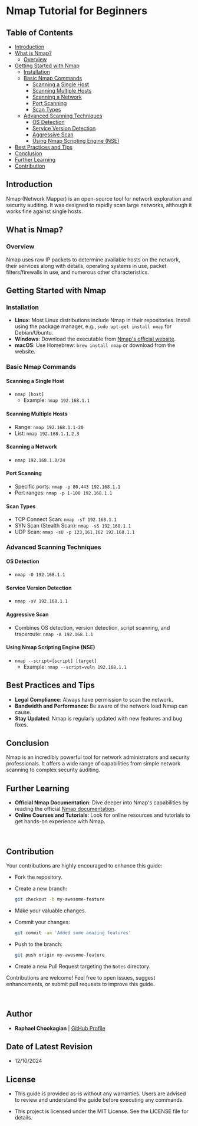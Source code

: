 # Nmap Tutorial for Beginners

## Table of Contents

- [Introduction](#introduction)
- [What is Nmap?](#what-is-nmap)
  - [Overview](#overview)
- [Getting Started with Nmap](#getting-started-with-nmap)
  - [Installation](#installation)
  - [Basic Nmap Commands](#basic-nmap-commands)
    - [Scanning a Single Host](#scanning-a-single-host)
    - [Scanning Multiple Hosts](#scanning-multiple-hosts)
    - [Scanning a Network](#scanning-a-network)
    - [Port Scanning](#port-scanning)
    - [Scan Types](#scan-types)
  - [Advanced Scanning Techniques](#advanced-scanning-techniques)
    - [OS Detection](#os-detection)
    - [Service Version Detection](#service-version-detection)
    - [Aggressive Scan](#aggressive-scan)
    - [Using Nmap Scripting Engine (NSE)](#using-nmap-scripting-engine-nse)
- [Best Practices and Tips](#best-practices-and-tips)
- [Conclusion](#conclusion)
- [Further Learning](#further-learning)
- [Contribution](#contribution)

## Introduction

Nmap (Network Mapper) is an open-source tool for network exploration and security auditing. It was designed to rapidly scan large networks, although it works fine against single hosts.

## What is Nmap?

### Overview

Nmap uses raw IP packets to determine available hosts on the network, their services along with details, operating systems in use, packet filters/firewalls in use, and numerous other characteristics.

## Getting Started with Nmap

### Installation

- **Linux**: Most Linux distributions include Nmap in their repositories. Install using the package manager, e.g., `sudo apt-get install nmap` for Debian/Ubuntu.
- **Windows**: Download the executable from [Nmap's official website](https://nmap.org/download.html).
- **macOS**: Use Homebrew: `brew install nmap` or download from the website.

### Basic Nmap Commands

#### Scanning a Single Host

- `nmap [host]`
  - Example: `nmap 192.168.1.1`

#### Scanning Multiple Hosts

- Range: `nmap 192.168.1.1-20`
- List: `nmap 192.168.1.1,2,3`

#### Scanning a Network

- `nmap 192.168.1.0/24`

#### Port Scanning

- Specific ports: `nmap -p 80,443 192.168.1.1`
- Port ranges: `nmap -p 1-100 192.168.1.1`

#### Scan Types

- TCP Connect Scan: `nmap -sT 192.168.1.1`
- SYN Scan (Stealth Scan): `nmap -sS 192.168.1.1`
- UDP Scan: `nmap -sU -p 123,161,162 192.168.1.1`

### Advanced Scanning Techniques

#### OS Detection

- `nmap -O 192.168.1.1`

#### Service Version Detection

- `nmap -sV 192.168.1.1`

#### Aggressive Scan

- Combines OS detection, version detection, script scanning, and traceroute: `nmap -A 192.168.1.1`

#### Using Nmap Scripting Engine (NSE)

- `nmap --script=[script] [target]`
  - Example: `nmap --script=vuln 192.168.1.1`

## Best Practices and Tips

- **Legal Compliance**: Always have permission to scan the network.
- **Bandwidth and Performance**: Be aware of the network load Nmap can cause.
- **Stay Updated**: Nmap is regularly updated with new features and bug fixes.

## Conclusion

Nmap is an incredibly powerful tool for network administrators and security professionals. It offers a wide range of capabilities from simple network scanning to complex security auditing.

## Further Learning

- **Official Nmap Documentation**: Dive deeper into Nmap's capabilities by reading the official [Nmap documentation](https://nmap.org/docs.html).
- **Online Courses and Tutorials**: Look for online resources and tutorials to get hands-on experience with Nmap.

<br>

## **Contribution**

Your contributions are highly encouraged to enhance this guide:

- Fork the repository.
- Create a new branch:

    ```bash
    git checkout -b my-awesome-feature
    ```

- Make your valuable changes.
- Commit your changes:

    ```bash
    git commit -am 'Added some amazing features'
    ```

- Push to the branch:

    ```bash
    git push origin my-awesome-feature
    ```

- Create a new Pull Request targeting the `Notes` directory.

Contributions are welcome! Feel free to open issues, suggest enhancements, or submit pull requests to improve this guide.

<br>

## **Author**

- **Raphael Chookagian** | [GitHub Profile](https://github.com/cesar-group)

## **Date of Latest Revision**

- 12/10/2024

## **License**

- This guide is provided as-is without any warranties. Users are advised to review and understand the guide before executing any commands.

- This project is licensed under the MIT License. See the LICENSE file for details.
